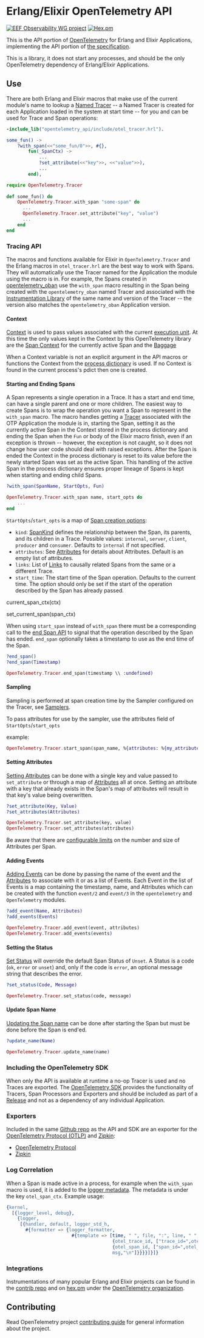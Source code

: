 # Erlang/Elixir OpenTelemetry API

[![EEF Observability WG project](https://img.shields.io/badge/EEF-Observability-black)](https://github.com/erlef/eef-observability-wg)
[![Hex.pm](https://img.shields.io/hexpm/v/opentelemetry)](https://hex.pm/packages/opentelemetry_api)

This is the API portion of [OpenTelemetry](https://opentelemetry.io/) for Erlang
and Elixir Applications, implementing the API portion of [the specification](https://github.com/open-telemetry/opentelemetry-specification).

This is a library, it does not start any processes, and should be the only
OpenTelemetry dependency of Erlang/Elixir Applications.

## Use

There are both Erlang and Elixir macros that make use of the current module's
name to lookup a [Named
Tracer](https://github.com/open-telemetry/opentelemetry-specification/blob/main/specification/glossary.md#tracer-name--meter-name)
-- a Named Tracer is created for each Application loaded in the system at start
time -- for you and can be used for Trace and Span operations:

``` erlang
-include_lib("opentelemetry_api/include/otel_tracer.hrl").

some_fun() ->
    ?with_span(<<"some_fun/0">>, #{}, 
        fun(_SpanCtx) -> 
            ...
            ?set_attribute(<<"key">>, <<"value">>),
            ...
        end),
```

``` elixir
require OpenTelemetry.Tracer
      
def some_fun() do
    OpenTelemetry.Tracer.with_span "some-span" do
      ...
      OpenTelemetry.Tracer.set_attribute("key", "value")
      ...
    end
end
```

### Tracing API

The macros and functions available for Elixir in `OpenTelemetry.Tracer` and the
Erlang macros in `otel_tracer.hrl` are the best way to work with Spans. They
will automatically use the Tracer named for the Application the module using the
macro is in. For example, the Spans created in
[opentelemetry_oban](https://hex.pm/packages/opentelemetry_oban) use the
`with_span` macro resulting in the Span being created with the
`opentelemetry_oban` named Tracer and associated with the [Instrumentation
Library](https://github.com/open-telemetry/opentelemetry-specification/blob/v1.8.0/specification/glossary.md#instrumentation-library)
of the same name and version of the Tracer -- the version also matches the
`opentelemetry_oban` Application version.

#### Context

[Context](https://github.com/open-telemetry/opentelemetry-specification/blob/v1.8.0/specification/context/context.md) is used to pass values associated with the current [execution
unit](https://github.com/open-telemetry/opentelemetry-specification/blob/v1.8.0/specification/glossary.md#execution-unit).
At this time the only values kept in the Context by this OpenTelemetry library
are the [Span
Context](https://github.com/open-telemetry/opentelemetry-specification/blob/v1.8.0/specification/trace/api.md#spancontext)
for the currently active Span and the
[Baggage](https://github.com/open-telemetry/opentelemetry-specification/blob/v1.8.0/specification/baggage/api.md)

When a Context variable is not an explicit argument in the API macros or
functions the Context from the [process
dictionary](https://www.erlang.org/doc/reference_manual/processes.html#process-dictionary)
is used. If no Context is found in the current process's pdict then one is
created.

#### Starting and Ending Spans

A Span represents a single operation in a Trace. It has a start and end time,
can have a single parent and one or more children. The easiest way to create
Spans is to wrap the operation you want a Span to represent in the `with_span`
macro. The macro handles getting a
[Tracer](https://github.com/open-telemetry/opentelemetry-specification/blob/v1.8.0/specification/trace/api.md#tracer)
associated with the OTP Application the module is in, starting the Span, setting
it as the currently active Span in the Context stored in the process dictionary
and ending the Span when the `Fun` or body of the Elixir macro finish, even if
an exception is thrown -- however, the exception is not caught, so it does not
change how user code should deal with raised exceptions. After the Span is
ended the Context in the process dictionary is reset to its value before the
newly started Span was set as the active Span. This handling of the active Span
in the process dictionary ensures proper lineage of Spans is kept when starting
and ending child Spans.

``` erlang
?with_span(SpanName, StartOpts, Fun)
```

``` elixir
OpenTelemetry.Tracer.with_span name, start_opts do
    ...
end
```

`StartOpts`/`start_opts` is a map of [Span creation options](https://github.com/open-telemetry/opentelemetry-specification/blob/v1.8.0/specification/trace/api.md#span-creation):

- `kind`: 
[SpanKind](https://github.com/open-telemetry/opentelemetry-specification/blob/v1.8.0/specification/trace/api.md#spankind)
defines the relationship between the Span, its parents, and its children in a
Trace. Possible values: `internal`, `server`, `client`, `producer` and
`consumer`. Defaults to `internal` if not specified.
- `attributes`: See
  [Attributes](https://github.com/open-telemetry/opentelemetry-specification/blob/v1.8.0/specification/common/common.md#attributes)
  for details about Attributes. Default is an empty list of attributes.
- `links`:  List of [Links](https://github.com/open-telemetry/opentelemetry-specification/blob/v1.8.0/specification/overview.md#links-between-spans) to causally related Spans from the same or a different Trace.
- `start_time`: The start time of the Span operation. Defaults to the current
  time. The option should only be set if the start of the operation described by
  the Span has already passed.

current_span_ctx(ctx)

set_current_span(span_ctx)

When using `start_span` instead of `with_span` there must be a corresponding
call to the [end Span
API](https://github.com/open-telemetry/opentelemetry-specification/blob/v1.8.0/specification/trace/api.md#end)
to signal that the operation described by the Span has ended. `end_span`
optionally takes a timestamp to use as the end time of the Span.

``` erlang
?end_span()
?end_span(Timestamp)
```

``` elixir
OpenTelemetry.Tracer.end_span(timestamp \\ :undefined)
```

#### Sampling

Sampling is performed at span creation time by the Sampler configured on the Tracer, see [Samplers](https://hexdocs.pm/opentelemetry/readme.html).

To pass attributes for use by the sampler, use the attributes field of `StartOpts`/`start_opts` 

example:

``` elixir
OpenTelemetry.Tracer.start_span(span_name, %{attributes: %{my_attribute: "my value"}})
```


#### Setting Attributes

[Setting
Attributes](https://github.com/open-telemetry/opentelemetry-specification/blob/v1.8.0/specification/trace/api.md#set-attributes)
can be done with a single key and value passed to `set_attribute` or through a
map of
[Attributes](https://github.com/open-telemetry/opentelemetry-specification/blob/v1.8.0/specification/common/common.md#attributes)
all at once. Setting an attribute with a key that already exists in the Span's
map of attributes will result in that key's value being overwritten.

``` erlang
?set_attribute(Key, Value)
?set_attributes(Attributes)
```

``` elixir
OpenTelemetry.Tracer.set_attribute(key, value)
OpenTelemetry.Tracer.set_attributes(attributes)
```

Be aware that there are [configurable limits](https://github.com/open-telemetry/opentelemetry-specification/blob/v1.8.0/specification/common/common.md#attribute-limits) on the number and size of
Attributes per Span.

#### Adding Events

[Adding
Events](https://github.com/open-telemetry/opentelemetry-specification/blob/v1.8.0/specification/trace/api.md#add-events)
can be done by passing the name of the event and the
[Attributes](https://github.com/open-telemetry/opentelemetry-specification/blob/v1.8.0/specification/common/common.md#attributes)
to associate with it or as a list of Events. Each Event in the list of Events is
a map containing the timestamp, name, and Attributes which can be created with
the function `event/2` and `event/3` in the `opentelemetry` and `OpenTelemetry`
modules.

``` erlang
?add_event(Name, Attributes)
?add_events(Events)
```

``` elixir
OpenTelemetry.Tracer.add_event(event, attributes)
OpenTelemetry.Tracer.add_events(events)
```

#### Setting the Status

[Set
Status](https://github.com/open-telemetry/opentelemetry-specification/blob/v1.8.0/specification/trace/api.md#set-status)
will override the default Span Status of `Unset`. A Status is a code (`ok`,
`error` or `unset`) and, only if the code is `error`, an optional message string
that describes the error.

``` erlang
?set_status(Code, Message)
```

``` elixir
OpenTelemetry.Tracer.set_status(code, message)
```

#### Update Span Name

[Updating the Span
name](https://github.com/open-telemetry/opentelemetry-specification/blob/v1.8.0/specification/trace/api.md#updatename)
can be done after starting the Span but must be done before the Span is end'ed.

``` erlang
?update_name(Name)
```

``` elixir
OpenTelemetry.Tracer.update_name(name)
```

### Including the OpenTelemetry SDK

When only the API is available at runtime a no-op Tracer is used and no Traces
are exported. The [OpenTelemetry SDK](https://hex.pm/packages/opentelemetry)
provides the functionality of Tracers, Span Processors and Exporters and should
be included as part of a
[Release](https://erlang.org/doc/design_principles/release_structure.html) and
not as a dependency of any individual Application.

### Exporters

Included in the same [Github
repo](https://github.com/open-telemetry/opentelemetry-erlang) as the API and SDK are an exporter for the [OpenTelemetry Protocol
(OTLP)](https://github.com/open-telemetry/opentelemetry-specification/blob/v1.8.0/specification/protocol/otlp.md)
and [Zipkin](https://zipkin.io/):

- [OpenTelemetry Protocol](https://hex.pm/packages/opentelemetry_exporter)
- [Zipkin](https://hex.pm/packages/opentelemetry_zipkin)

### Log Correlation

When a Span is made active in a process, for example when the `with_span` macro
is used, it is added to the [logger
metadata](https://www.erlang.org/doc/apps/kernel/logger_chapter.html). The
metadata is under the key `otel_span_ctx`. Example usage:

``` erlang
{kernel,
  [{logger_level, debug},
    {logger,
     [{handler, default, logger_std_h,
       #{formatter => {logger_formatter,
                        #{template => [time, " ", file, ":", line, " ", level, ": ",
                                       {otel_trace_id, ["trace_id=",otel_trace_id," "], []},
                                       {otel_span_id, ["span_id=",otel_span_id," "], []},
                                       msg,"\n"]}}}}]}]}
```

### Integrations

Instrumentations of many popular Erlang and Elixir projects can be found in the
[contrib repo](https://github.com/open-telemetry/opentelemetry-erlang-contrib)
and on [hex.pm](https://hex.pm) under the [OpenTelemetry organization](https://hex.pm/orgs/opentelemetry).

## Contributing

Read OpenTelemetry project [contributing
guide](https://github.com/open-telemetry/community/blob/main/CONTRIBUTING.md)
for general information about the project.
